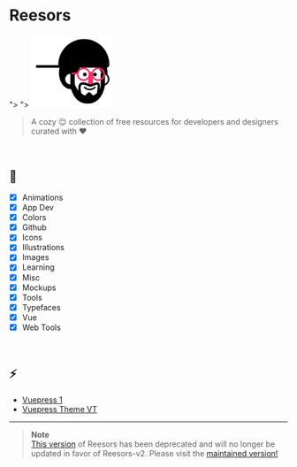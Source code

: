 # Reesors

<picture>
  <source media="(prefers-color-scheme: dark)" srcset="docs/.vuepress/public/hero.png">">
  <source media="(prefers-color-scheme: light)" srcset="docs/.vuepress/public/logo.png">">
  <img alt="Reesors Logo" src="docs/.vuepress/public/logo.png" width="150">
</picture>

> A cozy 😌 collection of free resources for developers and designers curated with ♥️

<br>

## 🎉

- [x] Animations
- [x] App Dev
- [x] Colors
- [x] Github
- [x] Icons
- [x] Illustrations
- [x] Images
- [x] Learning
- [x] Misc
- [x] Mockups
- [x] Tools
- [x] Typefaces
- [x] Vue
- [x] Web Tools

<br>

## ⚡

- [Vuepress 1](https://vuepress.vuejs.org/)
- [Vuepress Theme VT](https://vuepress-theme-vt.vercel.app/)

---

> **Note**<br> [This version](https://github.com/VedxP/reesors-v1) of Reesors has been deprecated and will no longer be updated in favor of Reesors-v2. Please visit the [maintained version!](https://github.com/VedxP/reesors)
